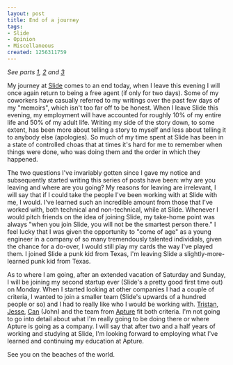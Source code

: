 ```yaml
--- 
layout: post
title: End of a journey
tags: 
- Slide
- Opinion
- Miscellaneous
created: 1256311759
---
```

*See parts [1](http://unethicalblogger.com/posts/2009/10/my_journey_slide_part_1), [2](http://unethicalblogger.com/posts/2009/10/my_journey_slide_part_2) and [3](http://unethicalblogger.com/posts/2009/10/my_journey_slide_part_2)*


My journey at <a id="aptureLink_AFX5uK9A2m" href="http://twitter.com/slideinc">Slide</a> comes to an end today, when I leave this evening
I will once again return to being a free agent (if only for two days). 
Some of my coworkers have casually referred to my writings over the 
past few days of my "memoirs", which isn't too far off to be honest.
When I leave Slide this evening, my employment will have accounted 
for roughly 10% of my entire life and 50% of my adult life. Writing 
my side of the story down, to some extent, has been more about telling 
a story to myself and less about telling it to anybody else (apologies).
So much of my time spent at Slide has been in a state of controlled 
choas that at times it's hard for me to remember when things were done,
who was doing them and the order in which they happened.


The two questions I've invariably gotten since I gave my notice and 
subsequently started writing this series of posts have been: 
why are you leaving and where are you going? My reasons for leaving 
are irrelevant, I will say that if I could take the people I've been working 
with at Slide with me, I would. I've learned such an incredible amount
from those that I've worked with, both technical and non-technical, while
at Slide. Whenever I would pitch friends on the idea of joining Slide, my 
take-home point was always "when you join Slide, you will not be the 
smartest person there." I feel lucky that I was given the opportunity to 
"come of age" as a young engineer in a company of so many tremendously talented
individials, given the chance for a do-over, I would still play my cards the 
way I've played them. I joined Slide a punk kid from Texas, I'm leaving 
Slide a slightly-more-learned punk kid from Texas.

As to where I am going, after an extended vacation of Saturday and Sunday, 
I will be joining my second startup ever (Slide's a pretty good 
first time out) on Monday. When I started looking at other companies I had a couple 
of criteria, I wanted to join a smaller team (Slide's upwards of a hundred people
or so) and I had to really like who I would be working with. <a id="aptureLink_mYybewEzku" href="http://twitter.com/tristanharris">Tristan</a>, <a id="aptureLink_Hoou8TMc1I" href="http://www.linkedin.com/pub/2/87B/3B5">Jesse</a>, <a id="aptureLink_ihO2we1IkW" href="http://twitter.com/cansar">Can</a> (John)
and the team from <a id="aptureLink_msqObwpdC5" href="http://twitter.com/apture">Apture</a> fit both criteria. I'm not going to go into detail 
about what I'm really going to be doing there or where Apture is going as a 
company. I will say that after two and a half years of working and studying 
at Slide, I'm looking forward to employing what I've learned and continuing 
my education at Apture.


See you on the beaches of the world.
<!--break-->
